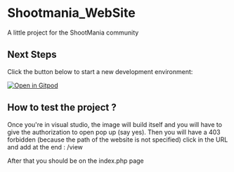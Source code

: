 # Shootmania_WebSite
A little project for the ShootMania community

## Next Steps

Click the button below to start a new development environment:

[![Open in Gitpod](https://gitpod.io/button/open-in-gitpod.svg)](https://gitpod.io/#https://github.com/HawKen147/Shootmania_WebSite)

## How to test the project ?

Once you're in visual studio, the image will build itself and you will have to give the authorization to open pop up (say yes).
Then you will have a 403 forbidden (because the path of the website is not specified)
click in the URL and add at the end : /view

After that you should be on the index.php page
